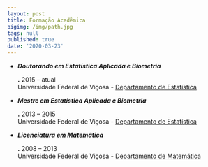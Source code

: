 ```yaml
---
layout: post
title: Formação Acadêmica
bigimg: /img/path.jpg
tags: null
published: true
date: '2020-03-23'
---
```

- **_Doutorando em Estatística Aplicada e Biometria_**  

  **.** 2015 – atual     
Universidade Federal de Viçosa - [Departamento de Estatística](http://www.det.ufv.br/)

- **_Mestre em Estatística Aplicada e Biometria_**  

  **.** 2013 – 2015     
Universidade Federal de Viçosa - [Departamento de Estatística](http://www.det.ufv.br/)  


- **_Licenciatura em Matemática_**  

  **.** 2008 – 2013     
Universidade Federal de Viçosa - [Departamento de Matemática]()
